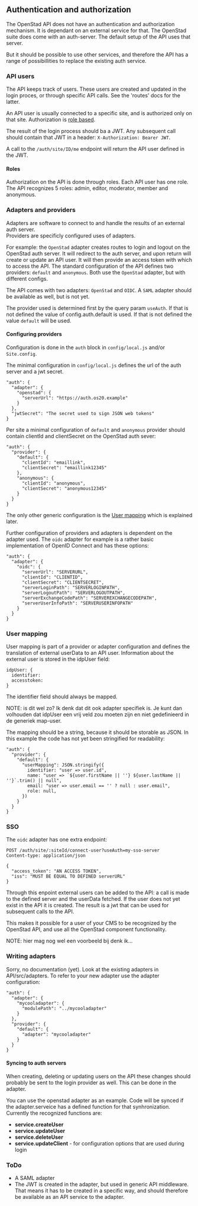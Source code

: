 ## Authentication and authorization

The OpenStad API does not have an authentication and authorization mechanism. It is dependant on an external service for that.
The OpenStad suite does come with an auth-server. The default setup of the API uses that server.

But it should be possible to use other services, and therefore the API has a range of possibillities to replace the existing auth service.

### API users

The API keeps track of users. These users are created and updated in the login proces, or through specific API calls. See the 'routes' docs for the latter.

An API user is usually connected to a specific site, and is authorized only on that site. Authorization is [role based](#roles).

The result of the login process should ba a JWT. Any subsequent call should contain that JWT in a header: `X-Authorization: Bearer JWT`.

A call to the `/auth/site/ID/me` endpoint will return the API user defined in the JWT.

#### Roles

Authorization on the API is done through roles. Each API user has one role. The API recognizes 5 roles: admin, editor, moderator, member and anonymous.

### Adapters and providers

Adapters are software to connect to and handle the results of an external auth server.  
Providers are specificly configured uses of adapters.

For example: the `OpenStad` adapter creates routes to login and logout on the OpenStad auth server. It will redirect to the auth server, and upon return will create or update an API user. It will then provide an access token with which to access the API.
The standard configuration of the API defines two providers: `default` and `anonymous`. Both use the `OpenStad` adapter, but with different configs.

The API comes with two adapters: `OpenStad` and `OIDC`. A `SAML` adapter should be available as well, but is not yet.

The provider used is determined first by the query param `useAuth`. If that is not defined the value of config.auth.default is used. If that is not defined the value `default` will be used.

#### Configuring providers

Configuration is done in the `auth` block in `config/local.js` and/or `Site.config`.

The minimal configuration in `config/local.js` defines the url of the auth server and a jwt secret.
```
"auth": {
  "adapter": {
    "openstad": {
      "serverUrl": "https://auth.os20.example"
    }
  },
  "jwtSecret": "The secret used to sign JSON web tokens"
}
```

Per site a minimal configuration of `default` and `anonymous` provider should contain clientId and clientSecret on the OpenStad auth sever:
```
"auth": {
  "provider": {
    "default": {
      "clientId": "emaillink",
      "clientSecret": "emaillink12345"
    },
    "anonymous": {
      "clientId": "anonymous",
      "clientSecret": "anonymous12345"
    }
  }
}
```

The only other generic configuration is the [User mapping](#user-mapping) which is explained later.

Further configuration of providers and adapters is dependent on the adapter used. The `oidc` adapter for example is a rather basic implementation of OpenID Connect and has these options:
```
"auth": {
  "adapter": {
    "oidc": {
      "serverUrl": "SERVERURL",
      "clientId": "CLIENTID",
      "clientSecret": "CLIENTSECRET",
      "serverLoginPath": "SERVERLOGINPATH",
      "serverLogoutPath": "SERVERLOGOUTPATH",
      "serverExchangeCodePath": "SERVEREXCHANGECODEPATH",
      "serverUserInfoPath": "SERVERUSERINFOPATH"
    }
  }
}
```

### User mapping

User mapping is part of a provider or adapter configuration and defines the translation of external userData to an API user. Information about the external user is stored in the idpUser field:

```
idpUser: {
  identifier:
  accesstoken:
}
```
The identifier field should always be mapped.

NOTE: is dit wel zo? Ik denk dat dit ook adapter specifiek is. Je kunt dan volhouden dat idpUser een vrij veld zou moeten zijn en niet gedefinieerd in de generiek map-user.

The mapping should be a string, because it should be storable as JSON. In this example the code has not yet been stringified for readability:
```
"auth": {
  "provider": {
    "default": {
      "userMapping": JSON.stringify({
        identifier: "user => user.id",
        name: "user => `${user.firstName || ''} ${user.lastName || ''}`.trim() || null",
        email: "user => user.email == '' ? null : user.email",
        role: null,
      })
    }
  }
}
```

### SSO

The `oidc` adapter has one extra endpoint:
```
POST /auth/site/:siteId/connect-user?useAuth=my-sso-server
Content-type: application/json

{
  "access_token": "AN ACCESS TOKEN",
  "iss": "MUST BE EQUAL TO DEFINED serverURL"
}
```
Through this enpoint external users can be added to the API: a call is made to the defined server and the userData fetched. If the user does not yet exist in the API it is created. The result is a jwt that can be used for subsequent calls to the API.

This makes it possible for a user of your CMS to be recognized by the OpenStad API, and use all the OpenStad component functionality.

NOTE: hier mag nog wel een voorbeeld bij denk ik...

### Writing adapters

Sorry, no documentation (yet). Look at the existing adapters in API/src/adapters.
To refer to your new adapter use the adapter configuration:
```
"auth": {
  "adapter": {
    "mycooladapter": {
      "modulePath": "../mycooladapter"
    }
  },
  "provider": {
    "default": {
      "adapter": "mycooladapter"
    }
  }
}
```

#### Syncing to auth servers

When creating, deleting or updating users on the API these changes should probably be sent to the login provider as well. This can be done in the adapter.

You can use the openstad adapter as an example. Code will be synced if the adapter.serveice has a defined function for that synhronization. Currently the recognized functions are:
 - __service.createUser__
 - __service.updateUser__
 - __service.deleteUser__
 - __service.updateClient__ - for configuration options that are used during login

### ToDo
- A SAML adapter
- The JWT is created in the adapter, but used in generic API middleware. That means it has to be created in a specific way, and should therefore be available as an API service to the adapter.
